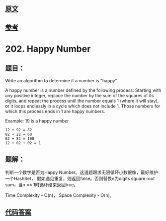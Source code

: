 
## [原文](https://leetcode.com/problems/happy-number)

## [参考](https://www.cnblogs.com/yrbbest/p/4493542.html)

# 202. Happy Number


## 题目：

Write an algorithm to determine if a number is "happy".

A happy number is a number defined by the following process: Starting with any positive integer, 
replace the number by the sum of the squares of its digits, 
and repeat the process until the number equals 1 (where it will stay), 
or it loops endlessly in a cycle which does not include 1. 
Those numbers for which this process ends in 1 are happy numbers.

Example: 19 is a happy number
```
12 + 92 = 82
82 + 22 = 68
62 + 82 = 100
12 + 02 + 02 = 1
```
 

## 题解：

判断一个数字是否为Happy Number。这道题跟求无限循环小数很像，最好维护一个HashSet，
假如遇见重复，则返回false。否则替换n为digits square root sum，当n == 1时循环结束返回true。

Time Complexity - O(n)， Space Complexity - O(n)。


## [代码答案](/algorithms-java-example/src/main/java/space.mamba/leetcode/algorithms/No202_Happy_Number.java)

